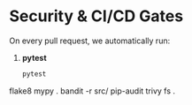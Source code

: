 # Security & CI/CD Gates

On every pull request, we automatically run:

1. **pytest**  
   ```bash
   pytest
flake8
mypy .
bandit -r src/
pip-audit
trivy fs .
